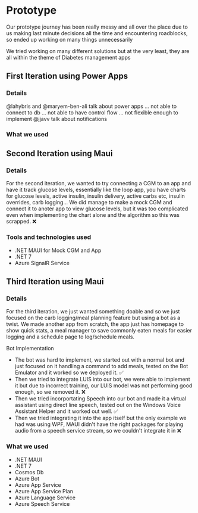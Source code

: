 # Prototype
Our prototype journey has been really messy and all over the place due to us making last minute decisions all the time and encountering roadblocks, so ended up working on many things unnecessarily 

We tried working on many different solutions but at the very least, they are all within the theme of Diabetes management apps

## First Iteration using Power Apps
### Details
@lahybris and @maryem-ben-ali talk about power apps
... not able to connect to db
... not able to have control flow
... not flexible enough to implement
@jjavv talk about notifications

### What we used


## Second Iteration using Maui
### Details
For the second iteration, we wanted to try connecting a CGM to an app and have it track glucose levels, essentially like the loop app, you have charts for glucose levels, active insulin, insulin delivery, active carbs etc, insulin overrides, carb logging... We did manage to make a mock CGM and connect it to anoter app to view glucose levels, but it was too complicated even when implementing the chart alone and the algorithm so this was scrapped. ❌

### Tools and technologies used
- .NET MAUI for Mock CGM and App
- .NET 7
- Azure SignalR Service

## Third Iteration using Maui
### Details
For the third iteration, we just wanted something doable and so we just focused on the carb logging/meal planning feature but using a bot as a twist. We made another app from scratch, the app just has homepage to show quick stats, a meal manager to save commonly eaten meals for easier logging and a schedule page to log/schedule meals.

Bot Implementation
- The bot was hard to implement, we started out with a normal bot and just focused on it handling a command to add meals, tested on the Bot Emulator and it worked so we deployed it. ✅ 
- Then we tried to integrate LUIS into our bot, we were able to implement it but due to incorrect training, our LUIS model was not performing good enough, so we removed it. ❌
- Then we tried incorportating Speech into our bot and made it a virtual assistant using direct line speech, tested out on the Windows Voice Assistant Helper and it worked out well. ✅
- Then we tried integrating it into the app itself but the only example we had was using WPF, MAUI didn't have the right packages for playing audio from a speech service stream, so we couldn't integrate it in ❌

### What we used
- .NET MAUI
- .NET 7 
- Cosmos Db
- Azure Bot 
- Azure App Service
- Azure App Service Plan
- Azure Language Service 
- Azure Speech Service 

